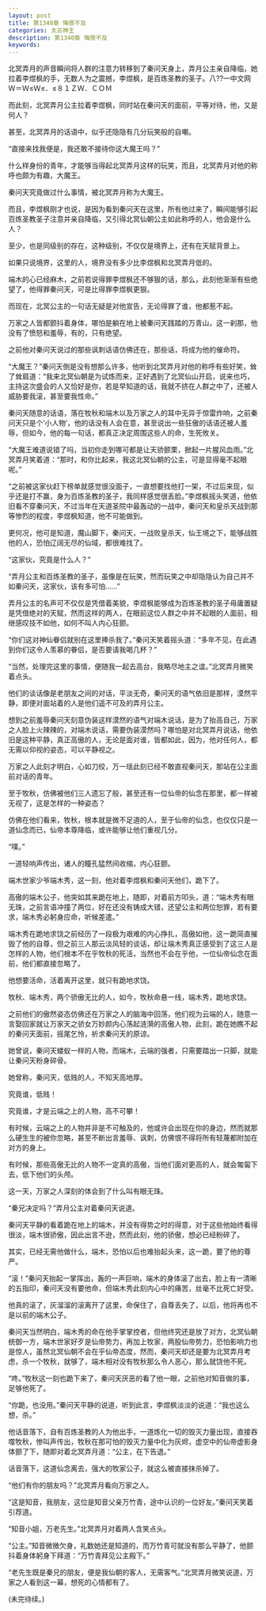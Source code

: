 ```yaml
---
layout: post
title: 第1340章 悔恨不及
categories: 太古神王
description: 第1340章 悔恨不及
keywords:
---
```


北冥弄月的声音瞬间将人群的注意力转移到了秦问天身上，弄月公主亲自降临，她拉着李煜枫的手，无数人为之震撼，李煜枫，是百炼圣教的圣子。八??一中文网  Ｗ＝Ｗ≤Ｗ≤．≤８１ＺＷ．ＣＯＭ

而此刻，北冥弄月公主拉着李煜枫，同时站在秦问天的面前，平等对待，他，又是何人？

甚至，北冥弄月的话语中，似乎还隐隐有几分玩笑般的自嘲。

“直接来找我便是，我还敢不接待你这大魔王吗？”

什么样身份的青年，才能够当得起北冥弄月这样的玩笑，而且，北冥弄月对他的称呼也颇为有趣，大魔王。

秦问天究竟做过什么事情，被北冥弄月称为大魔王。

而且，李煜枫刚才也说，是因为看到秦问天在这里，所有他过来了，瞬间能够引起百炼圣教圣子注意并亲自降临，又引得北冥仙朝公主如此称呼的人，他会是什么人？

至少，也是同级别的存在，这种级别，不仅仅是境界上，还有在天赋背景上。

如果只说境界，这里的人，境界没有多少比李煜枫和北冥弄月低的。

端木的心已经麻木，之前若说得罪李煜枫还不够狠的话，那么，此刻他渐渐有些绝望了，他得罪秦问天，可是比得罪李煜枫更狠。

而现在，北冥公主的一句话无疑是对他宣告，无论得罪了谁，他都惹不起。

万家之人皆都颤抖着身体，哪怕是躺在地上被秦问天践踏的万青山，这一刹那，他没有了愤怒和羞辱，有的，只有绝望。

之前他对秦问天说过的那些讽刺话语仿佛还在，那些话，将成为他的催命符。

“大魔王？”秦问天倒是没有想那么许多，他听到北冥弄月对他的称呼有些好笑，耸了耸肩道：“我来北冥仙朝是为试炼而来，正好遇到了北冥仙山开启，说来也巧，主持这次盛会的人又恰好是你，若是早知道的话，我就不挤在人群之中了，还被人威胁要我滚，甚至要我性命。”

秦问天随意的话语，落在牧秋和端木以及万家之人的耳中无异于惊雷炸响，之前秦问天只是个‘小人物’，他的话没有人会在意，甚至说出一些狂傲的话语还被人羞辱，但如今，他的每一句话，都真正决定周围这些人的命，生死攸关。

“大魔王难道说错了吗，当初你走到哪可都是让天骄颤栗，掀起一片腥风血雨。”北冥弄月笑着道：“那时，和你比起来，我这北冥仙朝的公主，可是显得毫不起眼呢。”

“之前被这家伙赶下榜单就感觉很没面子，一直想要找他打一架，不过后来现，似乎还是打不赢，身为百炼圣教的圣子，我同样感觉很丢脸。”李煜枫摇头笑道，他依旧看不穿秦问天，不过当年在天道圣院中最轰动的一战中，秦问天和皇杀天战到那等惨烈的程度，李煜枫知道，他不可能做到。

更何况，他可是知道，魔山脚下，秦问天，一战败皇杀天，仙王境之下，能够战胜他的人，恐怕辽阔无尽的仙域，都很难找了。

“这家伙，究竟是什么人？”

“弄月公主和百炼圣教的圣子，虽像是在玩笑，然而玩笑之中却隐隐认为自己并不如秦问天，这家伙，该有多可怕……”

弄月公主的名声可不仅仅是凭借着美貌，李煜枫能够成为百炼圣教的圣子毋庸置疑是凭借绝对的天赋，然而这样的两人，在眼前这位人群之中并不起眼的人面前，相继感叹技不如他，如何不叫人内心狂颤。

“你们这对神仙眷侣就别在这里捧杀我了。”秦问天笑着摇头道：“多年不见，在此遇到你们这令人羡慕的眷侣，是否要请我喝几杯？”

“当然，处理完这里的事情，便随我一起去高台，我略尽地主之谊。”北冥弄月微笑着点头。

他们的谈话像是老朋友之间的对话，平淡无奇，秦问天的语气依旧是那样，漠然平静，即便对面站着的人是他们遥不可及的弄月公主。

想到之前羞辱秦问天刻意伪装这样漠然的语气对端木说话，是为了抬高自己，万家之人脸上火辣辣的，对端木说话，需要伪装漠然吗？哪怕是对北冥弄月说话，他依旧是这种平静，真正高傲的人，无论是面对谁，皆都如此，因为，他对任何人，都无需以仰视的姿态，可以平静视之。

万家之人此刻才明白，心如刀绞，万一瑶此刻已经不敢直视秦问天，那站在公主面前对话的青年。

至于牧秋，仿佛被他们三人遗忘了般，甚至还有一位仙帝的仙念在那里，都一样被无视了，这是怎样的一种姿态？

仿佛在他们看来，牧秋，根本就是微不足道的人，至于仙帝的仙念，也仅仅只是一道仙念而已，仙帝本尊降临，或许能够让他们重视几分。

“噗。”

一道轻响声传出，诸人的瞳孔猛然间收缩，内心狂颤。

端木世家少爷端木秀，这一刻，他对着李煜枫和秦问天他们，跪下了。

高傲的端木公子，他突如其来跪在地上，随即，对着前方叩头，道：“端木秀有眼无珠，之前言语冲撞了两位，好在还没有铸成大错，还望公主和两位恕罪，若有要求，端木秀必躬身应命，听候差遣。”

端木秀在跪地求饶之前经历了一段极为艰难的内心挣扎，高傲如他，这一跪简直摧毁了他的自尊，但之前三人那云淡风轻的谈话，却让端木秀真正感受到了这三人是怎样的人物，他们根本不在乎牧秋的死活，当然也不会在乎他，一位仙帝仙念在面前，他们都直接忽略了。

他想要活命，活着离开这里，就只有跪地求饶。

牧秋、端木秀，两个骄傲无比的人，如今，牧秋命悬一线，端木秀，跪地求饶。

之前他们的傲然姿态仿佛还在万家之人的脑海中回荡，他们视为云端的人，随意一言娶回家就让万家天之骄女万妙颜内心荡起涟漪的高傲人物，此刻，跪在她瞧不起的秦问天面前，摇尾乞怜，祈求秦问天的原谅。

她曾说，秦问天蝼蚁一样的人物，而端木，云端的强者，只需要踏出一只脚，就能让秦问天粉身碎骨。

她曾称，秦问天，低贱的人，不知天高地厚。

究竟谁，低贱！

究竟谁，才是云端之上的人物，高不可攀！

有时候，云端之上的人物并非是不可触及的，他或许会出现在你的身边，然而就那么硬生生的被你忽略，甚至不断出言羞辱、讽刺，仿佛恨不得将所有轻蔑都附加在对方的身上。

有时候，那些高傲无比的人物不一定真的高傲，当他们面对更高的人，就会匍匐下去，低下他们的头颅。

这一天，万家之人深刻的体会到了什么叫有眼无珠。

“秦兄决定吗？”弄月公主对着秦问天说道。

秦问天平静的看着跪在地上的端木，并没有得势之时的得意，对于这些他始终看得很淡，端木很骄傲，因此出言不逊，然而此刻，他的骄傲，想必已经粉碎了。

其实，已经无需他做什么，端木，恐怕以后也难抬起头来，这一跪，要了他的尊严。

“滚！”秦问天抬起一掌挥出，轰的一声巨响，端木的身体滚了出去，脸上有一清晰的五指印，秦问天没有要他命，但端木秀此刻内心中的痛苦，丝毫不比死亡好受。

他真的滚了，灰溜溜的滚离开了这里，命保住了，自尊丢失了，以后，他将再也不是以前的端木公子。

秦问天当然明白，端木秀的命在他手掌掌控者，但他终究还是放了对方，北冥仙朝统御一方，端木世家好歹是仙帝势力，再加上牧家，两股仙帝势力，恐怕影响力也是惊人，虽然北冥仙朝不会在乎仙帝态度，然而，秦问天却还是要为北冥弄月考虑，杀一个牧秋，就够了，端木相对没有牧秋那么令人恶心，那么就饶他不死。

“咚。”牧秋这一刻也跪下来了，秦问天厌恶的看了他一眼，之前他对知音做的事，足够他死了。

“你跪，也没用。”秦问天平静的说道，听到此言，李煜枫淡淡的说道：“我也这么想，杀。”

他话音落下，自有百炼圣教的人为他出手，一道炼化一切的毁灭力量出现，直接吞噬牧秋，惨叫声传出，牧秋在那可怕的毁灭力量中化为灰烬，虚空中的仙帝虚影身体颤了下，随即对着北冥弄月道：“公主，在下告退。”

话音落下，这道仙念离去，强大的牧家公子，就这么被直接抹杀掉了。

“他们有你的朋友吗？”北冥弄月看向万家之人。

“这是知音，我朋友，这位是知音父亲万竹青，途中认识的一位好友。”秦问天笑着引荐道。

“知音小姐，万老先生。”北冥弄月对着两人含笑点头。

“公主。”知音微微欠身，礼数她还是知道的，而万竹青可就没有那么平静了，他颤抖着身体躬身下拜道：“万竹青拜见公主殿下。”

“老先生既是秦兄的朋友，便是我仙朝的客人，无需客气。”北冥弄月微笑说道，万家之人看到这一幕，想死的心情都有了。

(未完待续。)
